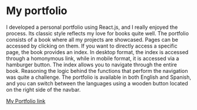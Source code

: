 # My portfolio
I developed a personal portfolio using React.js, and I really enjoyed the process. Its classic style reflects my love for books quite well. The portfolio consists of a book where all my projects are showcased. Pages can be accessed by clicking on them. If you want to directly access a specific page, the book provides an index. In desktop format, the index is accessed through a homonymous link, while in mobile format, it is accessed via a hamburger button. The index allows you to navigate through the entire book. Reasoning the logic behind the functions that perform the navigation was quite a challenge. The portfolio is available in both English and Spanish, and you can switch between the languages using a wooden button located on the right side of the navbar.



[My Portfolio link](https://franciscoteran.com/)
